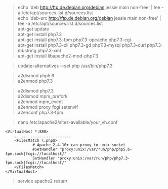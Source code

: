 >echo 'deb http://ftp.de.debian.org/debian jessie main non-free' | tee -a /etc/apt/sources.list.d/sources.list<br>
>echo 'deb-src http://ftp.de.debian.org/debian jessie main non-free' | tee -a /etc/apt/sources.list.d/sources.list<br>
>apt-get update<br>
>apt-get install php7.3<br>
>apt-get install php7.3-fpm php7.3-opcache php7.3-cgi<br>
>apt-get install php7.3-cli php7.3-gd php7.3-mysql php7.3-curl php7.3-mbstring php7.3-xml<br>
>apt-get install libapache2-mod-php7.3<br>

>update-alternatives --set php /usr/bin/php7.3<br>

>a2dismod php5.6<br>
>a2enmod php7.3<br>

>a2dismod php7.3<br>
>a2dismod mpm_prefork<br>
>a2enmod  mpm_event<br>
>a2enmod  proxy_fcgi setenvif<br>
>a2enconf php7.3-fpm<br>

>nano /etc/apache2/sites-available/your_vh.conf<br>

    <VirtualHost *:880>
        .........................
        <FilesMatch \.php$>
                # Apache 2.4.10+ can proxy to unix socket
                #SetHandler "proxy:unix:/var/run/php/php5.6-fpm.sock|fcgi://localhost/"
                SetHandler "proxy:unix:/var/run/php/php7.3-fpm.sock|fcgi://localhost/"
        </FilesMatch>
    </VirtualHost>

>service apache2 restart<br>
